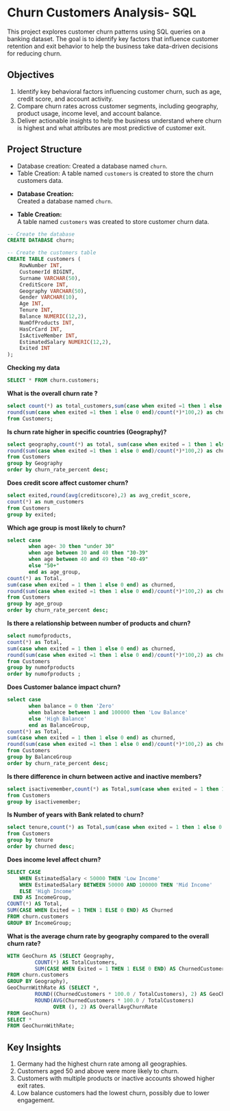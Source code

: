 # Churn Customers Analysis- SQL 
This project explores customer churn patterns using SQL queries on a banking dataset. The goal is to identify key factors that influence customer retention and exit behavior to help the business take data-driven decisions for reducing churn.

## Objectives
1. Identify key behavioral factors influencing customer churn, such as age, credit score, and account activity.
2. Compare churn rates across customer segments, including geography, product usage, income level, and account balance.
3. Deliver actionable insights to help the business understand where churn is highest and what attributes are most predictive of customer exit.

## Project Structure

* Database creation: Created a database named `churn`.
* Table Creation: A table named `customers` is created to store the churn customers data.
  
- **Database Creation:**  
  Created a database named `churn`.

- **Table Creation:**  
  A table named `customers` was created to store customer churn data.

```sql
-- Create the database
CREATE DATABASE churn;

-- Create the customers table
CREATE TABLE customers (
    RowNumber INT,
    CustomerId BIGINT,
    Surname VARCHAR(50),
    CreditScore INT,
    Geography VARCHAR(50),
    Gender VARCHAR(10),
    Age INT,
    Tenure INT,
    Balance NUMERIC(12,2),
    NumOfProducts INT,
    HasCrCard INT,
    IsActiveMember INT,
    EstimatedSalary NUMERIC(12,2),
    Exited INT
);
```
**Checking my data** 
```sql
SELECT * FROM churn.customers;
```
**What is the overall churn rate ?**
```sql
select count(*) as total_customers,sum(case when exited =1 then 1 else 0 end) as exited_customers,
round(sum(case when exited =1 then 1 else 0 end)/count(*)*100,2) as churn_rate_percent
from Customers;
```
**Is churn rate higher in specific countries (Geography)?**
```sql
select geography,count(*) as total, sum(case when exited = 1 then 1 else 0 end) as churned,
round(sum(case when exited =1 then 1 else 0 end)/count(*)*100,2) as churn_rate_percent
from Customers
group by Geography
order by churn_rate_percent desc;
```
**Does credit score affect customer churn?**
```sql
select exited,round(avg(creditscore),2) as avg_credit_score,
count(*) as num_customers
from Customers
group by exited;
```
**Which age group is most likely to churn?**
```sql
select case 
       when age< 30 then "under 30"
       when age between 30 and 40 then "30-39"
       when age between 40 and 49 then "40-49"
       else "50+"
       end as age_group,
count(*) as Total,
sum(case when exited = 1 then 1 else 0 end) as churned,
round(sum(case when exited =1 then 1 else 0 end)/count(*)*100,2) as churn_rate_percent
from Customers
group by age_group
order by churn_rate_percent desc;
```
**Is there a relationship between number of products and churn?**
```sql
select numofproducts,
count(*) as Total,
sum(case when exited = 1 then 1 else 0 end) as churned,
round(sum(case when exited =1 then 1 else 0 end)/count(*)*100,2) as churn_rate_percent
from Customers
group by numofproducts
order by numofproducts ;
```
**Does Customer balance impact churn?**
```sql
select case 
       when balance = 0 then 'Zero'
       when balance between 1 and 100000 then 'Low Balance'
       else 'High Balance'
       end as BalanceGroup,
count(*) as Total,
sum(case when exited = 1 then 1 else 0 end) as churned,
round(sum(case when exited =1 then 1 else 0 end)/count(*)*100,2) as churn_rate_percent
from Customers
group by BalanceGroup
order by churn_rate_percent desc;
```
**Is there difference in churn between active and inactive members?**
```sql
select isactivemember,count(*) as Total,sum(case when exited = 1 then 1 else 0 end) as churned
from Customers
group by isactivemember;
```
**Is Number of years with Bank related to churn?**
```sql
select tenure,count(*) as Total,sum(case when exited = 1 then 1 else 0 end) as churned
from Customers
group by tenure
order by churned desc;
```
**Does income level affect churn?**
```sql
SELECT CASE 
    WHEN EstimatedSalary < 50000 THEN 'Low Income'
    WHEN EstimatedSalary BETWEEN 50000 AND 100000 THEN 'Mid Income'
    ELSE 'High Income'
  END AS IncomeGroup,
COUNT(*) AS Total,
SUM(CASE WHEN Exited = 1 THEN 1 ELSE 0 END) AS Churned
FROM churn.customers
GROUP BY IncomeGroup;
```
**What is the average churn rate by geography compared to the overall churn rate?**
```sql
WITH GeoChurn AS (SELECT Geography,
         COUNT(*) AS TotalCustomers,
         SUM(CASE WHEN Exited = 1 THEN 1 ELSE 0 END) AS ChurnedCustomers
FROM churn.customers
GROUP BY Geography),
GeoChurnWithRate AS (SELECT *,
         ROUND((ChurnedCustomers * 100.0 / TotalCustomers), 2) AS GeoChurnRate,
         ROUND(AVG(ChurnedCustomers * 100.0 / TotalCustomers) 
               OVER (), 2) AS OverallAvgChurnRate
FROM GeoChurn)
SELECT *
FROM GeoChurnWithRate;
```
## Key Insights
1. Germany had the highest churn rate among all geographies.
2. Customers aged 50 and above were more likely to churn.
3. Customers with multiple products or inactive accounts showed higher exit rates.
4. Low balance customers had the lowest churn, possibly due to lower engagement.


